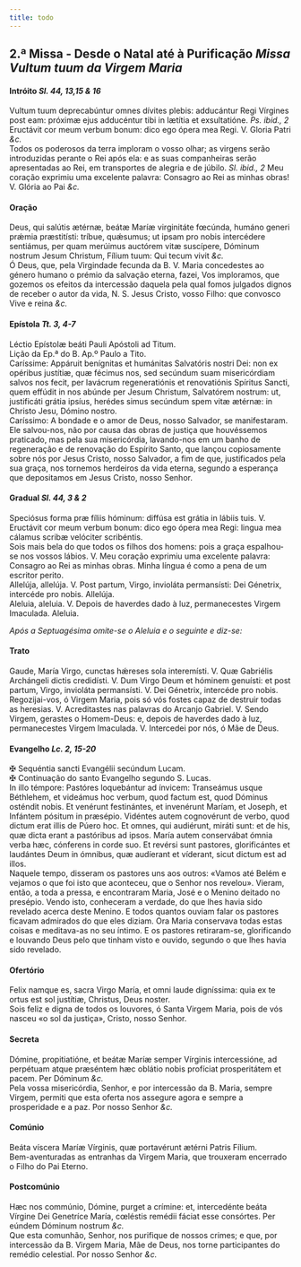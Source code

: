 ```yaml
---
title: todo
---
```

<h2 class="text-center">2.ª Missa - Desde o Natal até à Purificação <em>Missa Vultum tuum da Virgem Maria</em></h2>

<h4 class="text-center">Intróito <em>Sl. 44, 13,15 & 16</em></h4>
<div class="container-fluid">
<div class="row">
<div class="dropcap text-justify">
Vultum tuum deprecabúntur omnes dívites plebis: adducántur Regi Vírgines post eam: próximæ ejus adducéntur tibi in lætítia et exsultatióne. <em>Ps. ibid., 2</em> Eructávit cor meum verbum bonum: dico ego ópera mea Regi.
V. Gloria Patri <em>&c.</em>
</div>
<div class="dropcap text-justify">
Todos os poderosos da terra imploram o vosso olhar; as virgens serão introduzidas perante o Rei após ela: e as suas companheiras serão apresentadas ao Rei, em transportes de alegria e de júbilo. <em>Sl. ibid., 2</em> Meu coração exprimiu uma excelente palavra: Consagro ao Rei as minhas obras!
V. Glória ao Pai <em>&c.</em>
</div>
</div>
</div>

<h4 class="text-center">Oração</h4>
<div class="container-fluid">
<div class="row">
<div class="dropcap text-justify">
Deus, qui salútis ætérnæ, beátæ Maríæ virginitáte fœcúnda, humáno generi prǽmia præstitísti: tríbue, quǽsumus; ut ipsam pro nobis intercédere sentiámus, per quam merúimus auctórem vitæ suscípere, Dóminum nostrum Jesum Christum, Fílium tuum: Qui tecum vivit <em>&c.</em>
</div>
<div class="dropcap text-justify">
Ó Deus, que, pela Virgindade fecunda da B. V. Maria concedestes ao género humano o prémio da salvação eterna, fazei, Vos imploramos, que gozemos os efeitos da intercessão daquela pela qual fomos julgados dignos de receber o autor da vida, N. S. Jesus Cristo, vosso Filho: que convosco Vive e reina <em>&c.</em>
</div>
</div>
</div>

<h4 class="text-center">Epístola <em>Tt. 3, 4-7</em></h4>
<div class="container-fluid">
<div class="row">
<div class="text-justify">
Léctio Epístolæ beáti Pauli Apóstoli ad Titum.
</div>
<div class="text-justify">
Lição da Ep.ª do B. Ap.º Paulo a Tito.
</div>
<div class="dropcap text-justify">
Caríssime: Appáruit benígnitas et humánitas Salvatóris nostri Dei: non ex opéribus justítiæ, quæ fécimus nos, sed secúndum suam misericórdiam salvos nos fecit, per lavácrum regeneratiónis et renovatiónis Spíritus Sancti, quem effúdit in nos abúnde per Jesum Christum, Salvatórem nostrum: ut, justificáti grátia ipsíus, herédes simus secúndum spem vitæ ætérnæ: in Christo Jesu, Dómino nostro.
</div>
<div class="dropcap text-justify">
Caríssimo: A bondade e o amor de Deus, nosso Salvador, se manifestaram. Ele salvou-nos, não por causa das obras de justiça que houvéssemos praticado, mas pela sua misericórdia, lavando-nos em um banho de regeneração e de renovação do Espírito Santo, que lançou copiosamente sobre nós por Jesus Cristo, nosso Salvador, a fim de que, justificados pela sua graça, nos tornemos herdeiros da vida eterna, segundo a esperança que depositamos em Jesus Cristo, nosso Senhor.
</div>
</div>
</div>

<h4 class="text-center">Gradual <em>Sl. 44, 3 & 2</em></h4>
<div class="container-fluid">
<div class="row">
<div class="dropcap text-justify">
Speciósus forma præ fíliis hóminum: diffúsa est grátia in lábiis tuis. V. Eructávit cor meum verbum bonum: dico ego ópera mea Regi: lingua mea cálamus scribæ velóciter scribéntis.
</div>
<div class="dropcap text-justify">
Sois mais bela do que todos os filhos dos homens: pois a graça espalhou-se nos vossos lábios. V. Meu coração exprimiu uma excelente palavra: Consagro ao Rei as minhas obras. Minha língua é como a pena de um escritor perito.
</div>
<div class="text-justify">
Allelúja, allelúja. V. Post partum, Virgo, invioláta permansísti: Dei Génetrix, intercéde pro nobis. Allelúja.
</div>
<div class="text-justify">
Aleluia, aleluia. V. Depois de haverdes dado à luz, permanecestes Virgem Imaculada. Aleluia.
</div>
</div>
</div>

<em>Após a Septuagésima omite-se o Aleluia e o seguinte e diz-se:</em>

<h4 class="text-center">Trato</h4>
<div class="container-fluid">
<div class="row">
<div class="dropcap text-justify">
Gaude, María Virgo, cunctas hǽreses sola interemísti. V. Quæ Gabriélis Archángeli dictis credidísti. V. Dum Virgo Deum et hóminem genuísti: et post partum, Virgo, invioláta permansísti. V. Dei Génetrix, intercéde pro nobis.
</div>
<div class="dropcap text-justify">
Regozijai-vos, ó Virgem Maria, pois só vós fostes capaz de destruir todas as heresias. V. Acreditastes nas palavras do Arcanjo Gabriel. V. Sendo Virgem, gerastes o Homem-Deus: e, depois de haverdes dado à luz, permanecestes Virgem Imaculada. V. Intercedei por nós, ó Mãe de Deus.
</div>
</div>
</div>

<h4 class="text-center">Evangelho <em>Lc. 2, 15-20</em></h4>
<div class="container-fluid">
<div class="row">
<div class="text-justify">
<span class="text-danger">&#10016;</span> Sequéntia sancti Evangélii secúndum Lucam.
</div>
<div class="text-justify">
<span class="text-danger">&#10016;</span> Continuação do santo Evangelho segundo S. Lucas.
</div>
<div class="dropcap text-justify">
In illo témpore: Pastóres loquebántur ad ínvicem: Transeámus usque Béthlehem, et videámus hoc verbum, quod factum est, quod Dóminus osténdit nobis. Et venérunt festinántes, et invenérunt Maríam, et Joseph, et Infántem pósitum in præsépio. Vidéntes autem cognovérunt de verbo, quod dictum erat illis de Púero hoc. Et omnes, qui audiérunt, miráti sunt: et de his, quæ dicta erant a pastóribus ad ipsos. María autem conservábat ómnia verba hæc, cónferens in corde suo. Et revérsi sunt pastores, glorificántes et laudántes Deum in ómnibus, quæ audíerant et víderant, sicut dictum est ad illos.
</div>
<div class="dropcap text-justify">
Naquele tempo, disseram os pastores uns aos outros: «Vamos até Belém e vejamos o que foi isto que aconteceu, que o Senhor nos revelou». Vieram, então, a toda a pressa, e encontraram Maria, José e o Menino deitado no presépio. Vendo isto, conheceram a verdade, do que lhes havia sido revelado acerca deste Menino. E todos quantos ouviam falar os pastores ficavam admirados do que eles diziam. Ora Maria conservava todas estas coisas e meditava-as no seu íntimo. E os pastores retiraram-se, glorificando e louvando Deus pelo que tinham visto e ouvido, segundo o que lhes havia sido revelado.
</div>
</div>
</div>

<h4 class="text-center">Ofertório</h4>
<div class="container-fluid">
<div class="row">
<div class="dropcap text-justify">
Felix namque es, sacra Virgo María, et omni laude digníssima: quia ex te ortus est sol justítiæ, Christus, Deus noster.
</div>
<div class="dropcap text-justify">
Sois feliz e digna de todos os louvores, ó Santa Virgem Maria, pois de vós nasceu «o sol da justiça», Cristo, nosso Senhor.
</div>
</div>
</div>

<h4 class="text-center">Secreta</h4>
<div class="container-fluid">
<div class="row">
<div class="dropcap text-justify">
Dómine, propitiatióne, et beátæ Maríæ semper Vírginis intercessióne, ad perpétuam atque præséntem hæc oblátio nobis profíciat prosperitátem et pacem. Per Dóminum <em>&c.</em>
</div>
<div class="dropcap text-justify">
Pela vossa misericórdia, Senhor, e por intercessão da B. Maria, sempre Virgem, permiti que esta oferta nos assegure agora e sempre a prosperidade e a paz. Por nosso Senhor <em>&c.</em>
</div>
</div>
</div>

<h4 class="text-center">Comúnio</h4>
<div class="container-fluid">
<div class="row">
<div class="dropcap text-justify">
Beáta víscera Maríæ Vírginis, quæ portavérunt ætérni Patris Fílium.
</div>
<div class="dropcap text-justify">
Bem-aventuradas as entranhas da Virgem Maria, que trouxeram encerrado o Filho do Pai Eterno.
</div>
</div>
</div>

<h4 class="text-center">Postcomúnio</h4>
<div class="container-fluid">
<div class="row">
<div class="dropcap text-justify">
Hæc nos commúnio, Dómine, purget a crímine: et, intercedénte beáta Vírgine Dei Genetríce María, cœléstis remédii fáciat esse consórtes. Per eúndem Dóminum nostrum <em>&c.</em>
</div>
<div class="dropcap text-justify">
Que esta comunhão, Senhor, nos purifique de nossos crimes; e que, por intercessão da B. Virgem Maria, Mãe de Deus, nos torne participantes do remédio celestial. Por nosso Senhor <em>&c.</em>
</div>
</div>
</div>
